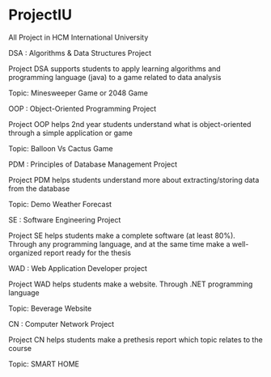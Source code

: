 # ProjectIU
All Project in HCM International University

DSA : Algorithms & Data Structures Project 

Project DSA supports students to apply learning algorithms and programming language (java) to a game related to data analysis

Topic: Minesweeper Game or 2048 Game

OOP : Object-Oriented Programming Project  

Project OOP helps 2nd year students understand what is object-oriented through a simple application or game

Topic: Balloon Vs Cactus Game

PDM : Principles of Database Management Project 

Project PDM helps students understand more about extracting/storing data from the database

Topic: Demo Weather Forecast

SE  : Software Engineering Project

Project SE helps students make a complete software (at least 80%). Through any programming language, and at the same time make a well-organized report ready for the thesis

WAD  : Web Application Developer project

Project WAD helps students make a website. Through .NET programming language

Topic: Beverage Website

CN  : Computer Network Project

Project CN helps students make a prethesis report which topic relates to the course

Topic: SMART HOME
